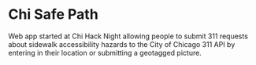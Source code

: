 # Chi Safe Path
Web app started at Chi Hack Night allowing people to submit 311 requests about
sidewalk accessibility hazards to the City of Chicago 311 API by entering in
their location or submitting a geotagged picture.
